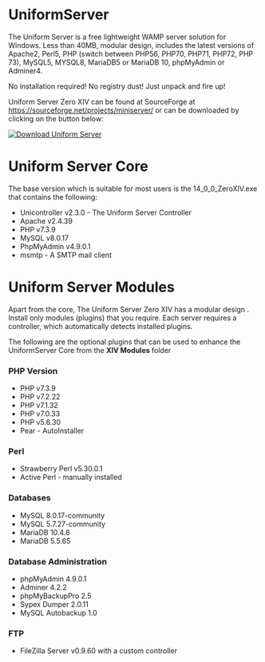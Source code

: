 # UniformServer
The Uniform Server is a free lightweight WAMP server solution for Windows. Less than 40MB, modular design, includes the latest versions 
of Apache2, Perl5, PHP (switch between PHP56, PHP70, PHP71, PHP72, PHP 73), MySQL5, MYSQL8, MariaDB5 or MariaDB 10, phpMyAdmin or Adminer4. 

No installation required! No registry dust! Just unpack and fire up!

Uniform Server Zero XIV can be found at SourceForge at https://sourceforge.net/projects/miniserver/ or can be downloaded by clicking on the button below:

[![Download Uniform Server](https://a.fsdn.com/con/app/sf-download-button)](https://sourceforge.net/projects/miniserver/files/latest/download)

# Uniform Server Core

The base version which is suitable for most users is the 14_0_0_ZeroXIV.exe that contains the following:

 * Unicontroller v2.3.0 - The Uniform Server Controller
 * Apache v2.4.39
 * PHP v7.3.9
 * MySQL v8.0.17
 * PhpMyAdmin v4.9.0.1
 * msmtp - A SMTP mail client

# Uniform Server Modules

Apart from the core, The Uniform Server Zero XIV has a modular design . Install only modules (plugins) that you require. 
Each server requires a controller, which automatically detects installed plugins.

The following are the optional plugins that can be used to enhance the UniformServer Core from the **XIV Modules** folder

### PHP Version

 * PHP v7.3.9
 * PHP v7.2.22
 * PHP v7.1.32
 * PHP v7.0.33
 * PHP v5.6.30
 * Pear - AutoInstaller

### Perl

 * Strawberry Perl v5.30.0.1
 * Active Perl - manually installed
 
### Databases

 * MySQL 8.0.17-community
 * MySQL 5.7.27-community
 * MariaDB 10.4.8
 * MariaDB 5.5.65

### Database Administration
 
 * phpMyAdmin 4.9.0.1
 * Adminer 4.2.2
 * phpMyBackupPro 2.5
 * Sypex Dumper 2.0.11
 * MySQL Autobackup 1.0

### FTP

 * FileZilla Server v0.9.60 with a custom controller 